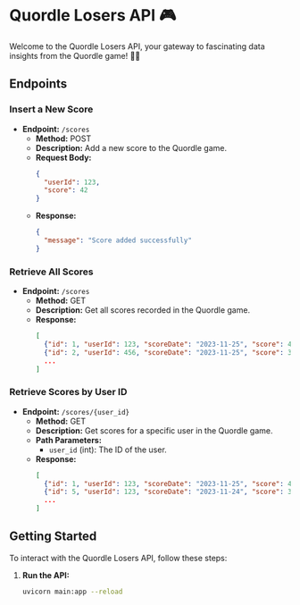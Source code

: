 # Quordle Losers API 🎮

Welcome to the Quordle Losers API, your gateway to fascinating data insights from the Quordle game! 🧠🔤

## Endpoints

### Insert a New Score
- **Endpoint:** `/scores`
  - **Method:** POST
  - **Description:** Add a new score to the Quordle game.
  - **Request Body:**
    ```json
    {
      "userId": 123,
      "score": 42
    }
    ```
  - **Response:**
    ```json
    {
      "message": "Score added successfully"
    }
    ```

### Retrieve All Scores
- **Endpoint:** `/scores`
  - **Method:** GET
  - **Description:** Get all scores recorded in the Quordle game.
  - **Response:**
    ```json
    [
      {"id": 1, "userId": 123, "scoreDate": "2023-11-25", "score": 42},
      {"id": 2, "userId": 456, "scoreDate": "2023-11-25", "score": 37},
      ...
    ]
    ```

### Retrieve Scores by User ID
- **Endpoint:** `/scores/{user_id}`
  - **Method:** GET
  - **Description:** Get scores for a specific user in the Quordle game.
  - **Path Parameters:**
    - `user_id` (int): The ID of the user.
  - **Response:**
    ```json
    [
      {"id": 1, "userId": 123, "scoreDate": "2023-11-25", "score": 42},
      {"id": 5, "userId": 123, "scoreDate": "2023-11-24", "score": 35},
      ...
    ]
    ```

## Getting Started
To interact with the Quordle Losers API, follow these steps:

1. **Run the API:**
   ```bash
   uvicorn main:app --reload
